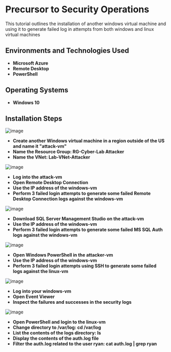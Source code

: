 <h1>Precursor to Security Operations</h1>
This tutorial outlines the installation of another windows virtual machine and using it to generate failed log in attempts from both windows and linux virtual machines 

<h2>Environments and Technologies Used</h2>

- <b>Microsoft Azure</b> 
- <b>Remote Desktop</b>
- <b>PowerShell</b>

<h2>Operating Systems</h2>

- <b>Windows 10</b>


<h2>Installation Steps</h2>

![image](https://github.com/user-attachments/assets/d47c2b24-baf6-457e-bbb9-83131b645ad3)
- <b>Create another Windows virtual machine in a region outside of the US and name it "attack-vm"</b>
- <b>Name the Resource Group: RG-Cyber-Lab Attacker</b>
- <b>Name the VNet: Lab-VNet-Attacker</b>

![image](https://github.com/user-attachments/assets/0f3509df-8ac6-4224-848a-add810dbbbc9)
- <b>Log into the attack-vm</b>
- <b>Open Remote Desktop Connection</b>
- <b>Use the IP address of the windows-vm</b>
- <b>Perform 3 failed login attempts to generate some failed Remote Desktop Connection logs against the windows-vm</b>

![image](https://github.com/user-attachments/assets/d4a33559-3389-40a7-9107-430b1b4b2296)
- <b>Download SQL Server Management Studio on the attack-vm</b>
- <b>Use the IP address of the windows-vm</b>
- <b>Perform 3 failed login attempts to generate some failed MS SQL Auth logs against the windows-vm</b>

![image](https://github.com/user-attachments/assets/8453203d-b20a-4340-8e93-75901186d719)
- <b>Open Windows PowerShell in the attacker-vm</b>
- <b>Use the IP address of the windows-vm</b>
- <b>Perform 3 failed login attempts using SSH to generate some failed logs against the linux-vm</b>

![image](https://github.com/user-attachments/assets/446f1b83-930b-4b59-8d9a-147989daa88c)
- <b>Log into your windows-vm</b>
- <b>Open Event Viewer</b>
- <b>Inspect the failures and successes in the security logs</b>

![image](https://github.com/user-attachments/assets/4dceeabf-f38e-47bc-818b-fc969d81e9c4)
- <b>Open PowerShell and login to the linux-vm</b>
- <b>Change directory to /var/log: cd /var/log</b>
- <b>List the contents of the logs directory: ls</b>
- <b>Display the contents of the auth.log file</b>
- <b>Filter the auth.log related to the user ryan: cat auth.log | grep ryan</b>






